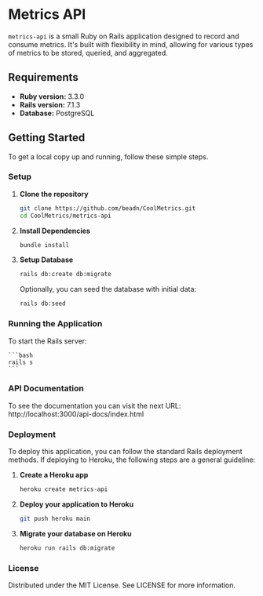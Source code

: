 # Metrics API

`metrics-api` is a small Ruby on Rails application designed to record and consume metrics. It's built with flexibility in mind, allowing for various types of metrics to be stored, queried, and aggregated.

## Requirements

- **Ruby version:** 3.3.0
- **Rails version:** 7.1.3
- **Database:** PostgreSQL

## Getting Started

To get a local copy up and running, follow these simple steps.

### Setup

1. **Clone the repository**

    ```bash
    git clone https://github.com/beadn/CoolMetrics.git
    cd CoolMetrics/metrics-api
    ```

2. **Install Dependencies**

    ```bash
    bundle install
    ```

3. **Setup Database**

    ```bash
    rails db:create db:migrate
    ```

    Optionally, you can seed the database with initial data:

    ```bash
    rails db:seed
    ```

### Running the Application
To start the Rails server:

    ```bash
    rails s
    ```
### API Documentation
To see the documentation you can visit the next URL:
http://localhost:3000/api-docs/index.html

### Deployment

To deploy this application, you can follow the standard Rails deployment methods. If deploying to Heroku, the following steps are a general guideline:

1. **Create a Heroku app**

    ```bash
    heroku create metrics-api

2. **Deploy your application to Heroku**

    ```bash
    git push heroku main

3. **Migrate your database on Heroku**

    ```bash
    heroku run rails db:migrate


### License
Distributed under the MIT License. See LICENSE for more information.